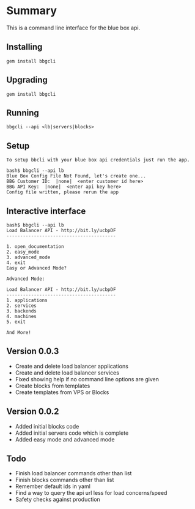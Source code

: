Summary
======

This is a command line interface for the blue box api.

Installing
-------

    gem install bbgcli

Upgrading
-------

    gem install bbgcli

Running
-------

    bbgcli --api <lb|servers|blocks>

Setup
-------

    To setup bbcli with your blue box api credentials just run the app.

    bash$ bbgcli --api lb
    Blue Box Config File Not Found, let's create one...
    BBG Customer ID:  |none|  <enter customer id here>
    BBG API Key:  |none|  <enter api key here>
    Config file written, please rerun the app

Interactive interface
-------
    bash$ bbgcli --api lb
    Load Balancer API - http://bit.ly/ucbpDF
    ----------------------------------------

    1. open_documentation
    2. easy_mode
    3. advanced_mode
    4. exit
    Easy or Advanced Mode?  

    Advanced Mode:

    Load Balancer API - http://bit.ly/ucbpDF
    ----------------------------------------
    1. applications
    2. services
    3. backends
    4. machines
    5. exit

    And More!

Version 0.0.3
-------
* Create and delete load balancer applications
* Create and delete load balancer services
* Fixed showing help if no command line options are given
* Create blocks from templates
* Create templates from VPS or Blocks


Version 0.0.2
-------
* Added initial blocks code
* Added initial servers code which is complete
* Added easy mode and advanced mode

Todo
----

* Finish load balancer commands other than list
* Finish blocks commands other than list
* Remember default ids in yaml
* Find a way to query the api url less for load concerns/speed
* Safety checks against production
